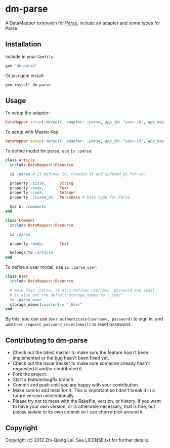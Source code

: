 # dm-parse

A DataMapper extension for [Parse](https://parse.com/), include an adapter and some types for Parse.

## Installation

Include in your `Gemfile`:

```ruby
gem "dm-parse"
```

Or just gem install:

```bash
gem install dm-parse
```

## Usage

To setup the adapter:

```ruby
DataMapper.setup(:default, adapter: :parse, app_id: "your-id", api_key: "your-rest-api-key")
```

To setup with Master Key:

```ruby
DataMapper.setup(:default, adapter: :parse, app_id: "your-id", api_key: "your-master-key", master: true)
```

To define model for parse, use `is :parse`:

```ruby
class Article
  include DataMapper::Resource

  is :parse # it defines id, created_at and updated_at for you

  property :title,      String
  property :body,       Text
  property :rank,       Integer
  property :closed_at,  ParseDate # Date type for Parse

  has n, :comments
end

class Comment
  include DataMapper::Resource

  is :parse

  property :body,       Text

  belongs_to :article
end
```

To define a user model, use `is :parse_user`:

```ruby
class User
  include DataMapper::Resource

  # more than :parse, it also defines username, password and email.
  # it also set the default storage_names to "_User"
  is :parse_user
  storage_names[:master] = "_User"
end
```

By this, you can use `User.authenticate(username, password)` to sign in, and use `User.request_password_reset(email)` to reset password.

## Contributing to dm-parse
 
* Check out the latest master to make sure the feature hasn't been implemented or the bug hasn't been fixed yet.
* Check out the issue tracker to make sure someone already hasn't requested it and/or contributed it.
* Fork the project.
* Start a feature/bugfix branch.
* Commit and push until you are happy with your contribution.
* Make sure to add tests for it. This is important so I don't break it in a future version unintentionally.
* Please try not to mess with the Rakefile, version, or history. If you want to have your own version, or is otherwise necessary, that is fine, but please isolate to its own commit so I can cherry-pick around it.

## Copyright

Copyright (c) 2012 Zhi-Qiang Lei. See LICENSE.txt for
further details.
